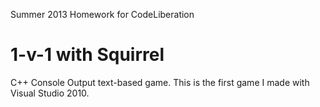 Summer 2013 Homework for CodeLiberation

1-v-1 with Squirrel
===================

C++ Console Output text-based game.
This is the first game I made with Visual Studio 2010.
